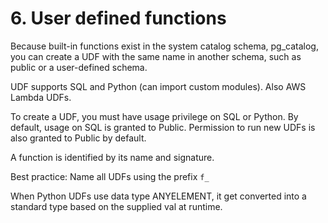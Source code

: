 # 6. User defined functions
Because built-in functions exist in the system catalog schema,  pg_catalog, you can create a UDF with the same name in another schema, such as public or a user-defined schema.

UDF supports SQL and Python (can import custom modules). Also AWS Lambda UDFs. 

To create a UDF, you must have usage privilege on SQL or Python. By default, usage on SQL is granted to Public. Permission to run new UDFs is also granted to Public by default. 

A function is identified by its name and signature. 

Best practice: Name all UDFs using the prefix `f_`

When Python UDFs use data type ANYELEMENT, it get converted into a standard type based on the supplied val at runtime. 
